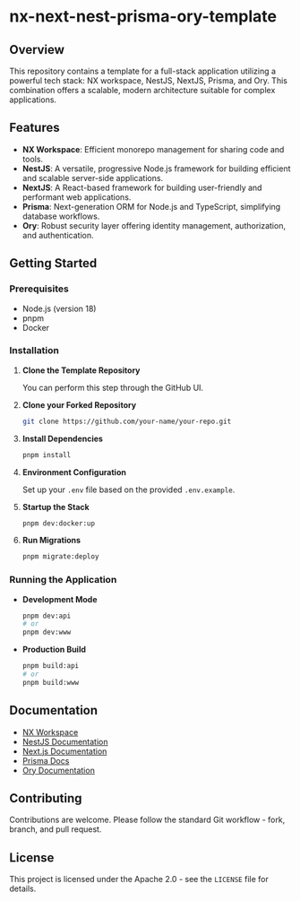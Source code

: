 # nx-next-nest-prisma-ory-template

## Overview

This repository contains a template for a full-stack application utilizing a powerful tech stack: NX workspace, NestJS, NextJS, Prisma, and Ory. This combination offers a scalable, modern architecture suitable for complex applications.

## Features

- **NX Workspace**: Efficient monorepo management for sharing code and tools.
- **NestJS**: A versatile, progressive Node.js framework for building efficient and scalable server-side applications.
- **NextJS**: A React-based framework for building user-friendly and performant web applications.
- **Prisma**: Next-generation ORM for Node.js and TypeScript, simplifying database workflows.
- **Ory**: Robust security layer offering identity management, authorization, and authentication.

## Getting Started

### Prerequisites

- Node.js (version 18)
- pnpm
- Docker

### Installation

1. **Clone the Template Repository**

   You can perform this step through the GitHub UI.

2. **Clone your Forked Repository**

   ```bash
   git clone https://github.com/your-name/your-repo.git

   ```

3. **Install Dependencies**

   ```bash
   pnpm install
   ```

4. **Environment Configuration**

   Set up your `.env` file based on the provided `.env.example`.

5. **Startup the Stack**

   ```bash
   pnpm dev:docker:up
   ```

6. **Run Migrations**

   ```bash
   pnpm migrate:deploy
   ```

### Running the Application

- **Development Mode**

  ```bash
  pnpm dev:api
  # or
  pnpm dev:www
  ```

- **Production Build**

  ```bash
  pnpm build:api
  # or
  pnpm build:www
  ```

## Documentation

- [NX Workspace](https://nx.dev/)
- [NestJS Documentation](https://nestjs.com/)
- [Next.js Documentation](https://nextjs.org/docs)
- [Prisma Docs](https://www.prisma.io/docs/)
- [Ory Documentation](https://www.ory.sh/docs/)

## Contributing

Contributions are welcome. Please follow the standard Git workflow - fork, branch, and pull request.

## License

This project is licensed under the Apache 2.0 - see the `LICENSE` file for details.
